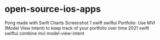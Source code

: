 # open-source-ios-apps

Pong made with Swift Charts
Screenshot 1
swift swiftui
Portfolio: Use MVI (Model View Intent) to keep track of your portfolio over time
2021 swift swiftui combine mvi model-view-intent
